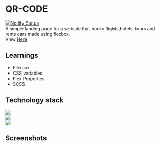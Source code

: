 # QR-CODE

[![Netlify Status](https://api.netlify.com/api/v1/badges/d9989401-7f63-4e73-951e-e3f42134d4c7/deploy-status)](https://app.netlify.com/sites/trillo-saad/deploys)\
A simple landing page for a website that books flights,hotels, tours and rents cars made using flexbox. \
View [Here](https://trillo-saad.netlify.app)

## Learnings

* Flexbox
* CSS variables
* Flex Properties
* SCSS

## Technology stack

![](https://img.shields.io/badge/Markdown-HTML-informational)\
![](https://img.shields.io/badge/Frontend-CSS-blue)\
![](https://img.shields.io/badge/Preprocessor-SASS-pink)

## Screenshots

